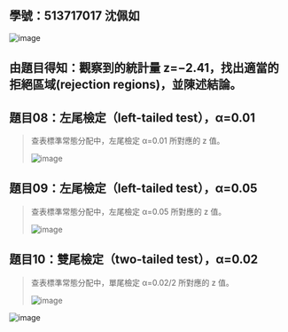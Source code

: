 ## 學號：513717017 沈佩如

![image](https://github.com/user-attachments/assets/a0e36230-ebd7-4409-b36e-bb6aaf46aaec)

## 由題目得知：觀察到的統計量 z=−2.41，找出適當的拒絕區域(rejection regions)，並陳述結論。

## 題目08：左尾檢定（left-tailed test），α=0.01
>
>查表標準常態分配中，左尾檢定 α=0.01 所對應的 z 值。
>
>![image](https://github.com/user-attachments/assets/dc4a063d-6ef1-4508-af53-9bccf3490d11)

## 題目09：左尾檢定（left-tailed test），α=0.05
>
>查表標準常態分配中，左尾檢定 α=0.05 所對應的 z 值。
>
>![image](https://github.com/user-attachments/assets/034b8be0-dd15-4809-91fd-3efc7e5bf5de)

## 題目10：雙尾檢定（two-tailed test），α=0.02
>
>查表標準常態分配中，單尾檢定 α=0.02/2 所對應的 z 值。
>
>![image](https://github.com/user-attachments/assets/1220b0e9-7ff5-4c07-910c-1c6cbf37e9c9)

![image](https://github.com/user-attachments/assets/412c065b-5fb2-424a-90ea-4280980e3eb5)

